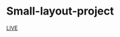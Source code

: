 # Small-layout-project
<a href="https://vladyslavos.github.io/Small-layout-project/" align="center">LIVE</a>
